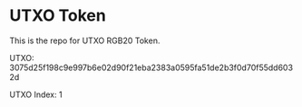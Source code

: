 # UTXO Token

This is the repo for UTXO RGB20 Token.

UTXO: 3075d25f198c9e997b6e02d90f21eba2383a0595fa51de2b3f0d70f55dd6032d

UTXO Index: 1